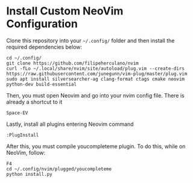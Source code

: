 # Install Custom NeoVim Configuration

Clone this repository into your `~/.config/` folder and then install the required dependencies below:

```
cd ~/.config/
git clone https://github.com/filipeherculano/nvim
curl -fLo ~/.local/share/nvim/site/autoload/plug.vim --create-dirs https://raw.githubusercontent.com/junegunn/vim-plug/master/plug.vim
sudo apt install silversearcher-ag clang-format ctags cmake neovim python-dev build-essential
```

Then, you must open Neovim and go into your nvim config file. There is already a shortcut to it

```
Space-EV
```

Lastly, install all plugins entering Neovim command

```
:PlugInstall
```

After this, you must compile youcompleteme plugin. To do this, while on NeoVim, follow:

```
F4
cd ~/.config/nvim/plugged/youcompleteme
python install.py
```
